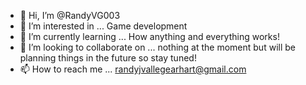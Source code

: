 - 👋 Hi, I’m @RandyVG003
- 👀 I’m interested in ... Game development
- 🌱 I’m currently learning ... How anything and everything works!
- 💞️ I’m looking to collaborate on ... nothing at the moment but will be planning things in the future so stay tuned!
- 📫 How to reach me ... randyjvallegearhart@gmail.com

<!---
RandyVG003/RandyVG003 is a ✨ special ✨ repository because its `README.md` (this file) appears on your GitHub profile.
You can click the Preview link to take a look at your changes.
--->
